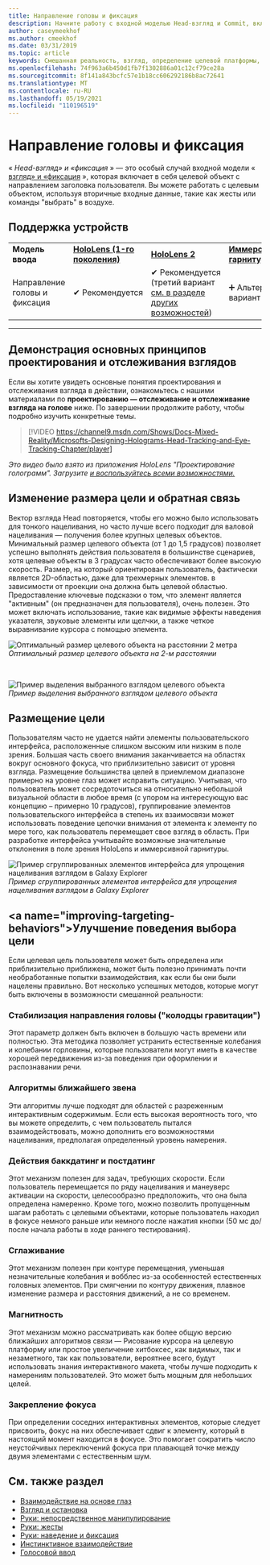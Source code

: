 ```yaml
---
title: Направление головы и фиксация
description: Начните работу с входной моделью Head-взгляд и Commit, включая целевые размеры, размещение и стабилизации.
author: caseymeekhof
ms.author: cmeekhof
ms.date: 03/31/2019
ms.topic: article
keywords: Смешанная реальность, взгляд, определение целевой платформы, взаимодействие, проектирование, гарнитура смешанной реальности, гарнитура Windows Mixed Reality, гарнитура виртуальной реальности, HoloLens, МРТК, набор средств для смешанной реальности, цель, фокус, сглаживание
ms.openlocfilehash: 74f963a6b450d1fb7f1302886a01c12cf79ce28a
ms.sourcegitcommit: 8f141a843bcfc57e1b18cc606292186b8ac72641
ms.translationtype: MT
ms.contentlocale: ru-RU
ms.lasthandoff: 05/19/2021
ms.locfileid: "110196519"
---
```

# <a name="head-gaze-and-commit"></a>Направление головы и фиксация

« _Head-взгляд» и «фиксация_ » — это особый случай входной модели « [взгляд» и «фиксация](gaze-and-commit.md) », которая включает в себя целевой объект с направлением заголовка пользователя. Вы можете работать с целевым объектом, используя вторичные входные данные, такие как жесты или команды "выбрать" в воздухе. 

## <a name="device-support"></a>Поддержка устройств

<table>
    <colgroup>
    <col width="25%" />
    <col width="25%" />
    <col width="25%" />
    <col width="25%" />
    </colgroup>
    <tr>
        <td><strong>Модель ввода</strong></td>
        <td><a href="/hololens/hololens1-hardware"><strong>HoloLens (1-го поколения)</strong></a></td>
        <td><a href="https://docs.microsoft.com/hololens/hololens2-hardware"><strong>HoloLens 2</strong></td>
        <td><a href="../discover/immersive-headset-hardware-details.md"><strong>Иммерсивные гарнитуры</strong></a></td>
    </tr>
     <tr>
        <td>Направление головы и фиксация</td>
        <td>✔ Рекомендуется</td>
        <td>✔ Рекомендуется (третий вариант <a href="interaction-fundamentals.md">см. в разделе других возможностей</a>)</td>
        <td>➕ Альтернативный вариант</td>
    </tr>
</table>

---

## <a name="head-and-eye-tracking-design-concepts-demo"></a>Демонстрация основных принципов проектирования и отслеживания взглядов

Если вы хотите увидеть основные понятия проектирования и отслеживания взгляда в действии, ознакомьтесь с нашими материалами по **проектированию — отслеживание и отслеживание взгляда на голове** ниже. По завершении продолжите работу, чтобы подробно изучить конкретные темы.

> [!VIDEO https://channel9.msdn.com/Shows/Docs-Mixed-Reality/Microsofts-Designing-Holograms-Head-Tracking-and-Eye-Tracking-Chapter/player]

*Это видео было взято из приложения HoloLens "Проектирование голограмм". Загрузите [и воспользуйтесь всеми возможностями.](https://aka.ms/dhapp)*

## <a name="target-sizing-and-feedback"></a>Изменение размера цели и обратная связь

Вектор взгляда Head повторяется, чтобы его можно было использовать для тонкого нацеливания, но часто лучше всего подходит для валовой нацеливания — получения более крупных целевых объектов. Минимальный размер целевого объекта (от 1 до 1,5 градусов) позволяет успешно выполнять действия пользователя в большинстве сценариев, хотя целевые объекты в 3 градусах часто обеспечивают более высокую скорость. Размер, на который ориентирован пользователь, фактически является 2D-областью, даже для трехмерных элементов. в зависимости от проекции она должна быть целевой областью. Предоставление ключевые подсказки о том, что элемент является "активным" (он предназначен для пользователя), очень полезен. Это может включать использование, такие как видимые эффекты наведения указателя, звуковые элементы или щелчки, а также четкое выравнивание курсора с помощью элемента.

![Оптимальный размер целевого объекта на расстоянии 2 метра](images/gazetargeting-size-1000px.jpg)<br>
*Оптимальный размер целевого объекта на 2-м расстоянии*

<br>

![Пример выделения выбранного взглядом целевого объекта](images/gazetargeting-highlighting-940px.jpg)<br>
*Пример выделения выбранного взглядом целевого объекта*

## <a name="target-placement"></a>Размещение цели

Пользователям часто не удается найти элементы пользовательского интерфейса, расположенные слишком высоким или низким в поле зрения. Большая часть своего внимания заканчивается на областях вокруг основного фокуса, что приблизительно зависит от уровня взгляда. Размещение большинства целей в приемлемом диапазоне примерно на уровне глаз может исправить ситуацию. Учитывая, что пользователь может сосредоточиться на относительно небольшой визуальной области в любое время (с упором на интересующую вас концепцию – примерно 10 градусов), группирование элементов пользовательского интерфейса в степень их взаимосвязи может использовать поведение цепочки внимания от элемента к элементу по мере того, как пользователь перемещает свое взгляд в область. При разработке интерфейса учитывайте возможные значительные отклонения в поле зрения HoloLens и иммерсивной гарнитуры.

![Пример сгруппированных элементов интерфейса для упрощения нацеливания взглядом в Galaxy Explorer](images/gazetargeting-grouping-1000px.jpg)<br>
*Пример сгруппированных элементов интерфейса для упрощения нацеливания взглядом в Galaxy Explorer*

## <a name="improving-targeting-behaviors&quot;></a>Улучшение поведения выбора цели

Если целевая цель пользователя может быть определена или приблизительно приближена, может быть полезно принимать почти необработанные попытки взаимодействия, как если бы они были нацелены правильно. Вот несколько успешных методов, которые могут быть включены в возможности смешанной реальности:

### <a name=&quot;head-gaze-stabilization-gravity-wells&quot;></a>Стабилизация направления головы (&quot;колодцы гравитации")

Этот параметр должен быть включен в большую часть времени или полностью. Эта методика позволяет устранить естественные колебания и колебании горловины, которые пользователи могут иметь в качестве хорошей передвижения из-за поведения при оформлении и распознавании речи.

### <a name="closest-link-algorithms"></a>Алгоритмы ближайшего звена

Эти алгоритмы лучше подходят для областей с разреженным интерактивным содержимым. Если есть высокая вероятность того, что вы можете определить, с чем пользователь пытался взаимодействовать, можно дополнить его возможностями нацеливания, предполагая определенный уровень намерения.

### <a name="backdating-and-postdating-actions"></a>Действия баккдатинг и постдатинг

Этот механизм полезен для задач, требующих скорости. Если пользователь перемещается по ряду нацеливания и манеуверс активации на скорости, целесообразно предположить, что она была определена намеренно. Кроме того, можно позволить пропущенным шагам работать с целевыми объектами, которые пользователь находил в фокусе немного раньше или немного после нажатия кнопки (50 мс до/после начала работы в ходе раннего тестирования).

### <a name="smoothing"></a>Сглаживание

Этот механизм полезен при контуре перемещения, уменьшая незначительные колебания и вобблес из-за особенностей естественных головных элементов. При смягчении по контуру движения, плавное изменение размера и расстояния движений, а не со временем.

### <a name="magnetism"></a>Магнитность

Этот механизм можно рассматривать как более общую версию ближайших алгоритмов связи — Рисование курсора на целевую платформу или простое увеличение хитбоксес, как видимых, так и незаметного, так как пользователи, вероятнее всего, будут использовать знания интерактивного макета, чтобы лучше подходить к намерениям пользователей. Это может быть мощным для небольших целей.

### <a name="focus-stickiness"></a>Закрепление фокуса

При определении соседних интерактивных элементов, которые следует присвоить, фокус на них обеспечивает сдвиг к элементу, который в настоящий момент находится в фокусе. Это помогает сократить число неустойчивых переключений фокуса при плавающей точке между двумя элементами с естественным шум.

## <a name="see-also"></a>См. также раздел

* [Взаимодействие на основе глаз](eye-gaze-interaction.md)
* [Взгляд и остановка](gaze-and-dwell.md)
* [Руки: непосредственное манипулирование](direct-manipulation.md)
* [Руки: жесты](gaze-and-commit.md#composite-gestures)
* [Руки: наведение и фиксация](point-and-commit.md)
* [Инстинктивное взаимодействие](interaction-fundamentals.md)
* [Голосовой ввод](voice-input.md)